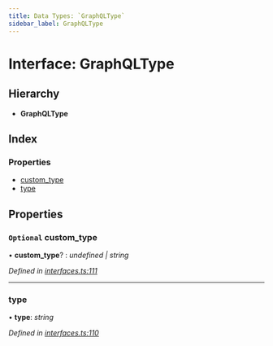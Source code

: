 ```yaml
---
title: Data Types: `GraphQLType`
sidebar_label: GraphQLType
---
```


# Interface: GraphQLType

## Hierarchy

* **GraphQLType**

## Index

### Properties

* [custom_type](graphqltype.md#optional-custom_type)
* [type](graphqltype.md#type)

## Properties

### `Optional` custom_type

• **custom_type**? : *undefined | string*

*Defined in [interfaces.ts:111](https://github.com/terascope/teraslice/blob/0ae31df4/packages/data-types/src/interfaces.ts#L111)*

___

###  type

• **type**: *string*

*Defined in [interfaces.ts:110](https://github.com/terascope/teraslice/blob/0ae31df4/packages/data-types/src/interfaces.ts#L110)*
